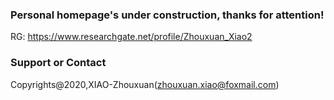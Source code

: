 ### Personal homepage's under construction, thanks for attention!

RG: https://www.researchgate.net/profile/Zhouxuan_Xiao2

### Support or Contact

Copyrights@2020,XIAO-Zhouxuan(zhouxuan.xiao@foxmail.com)
